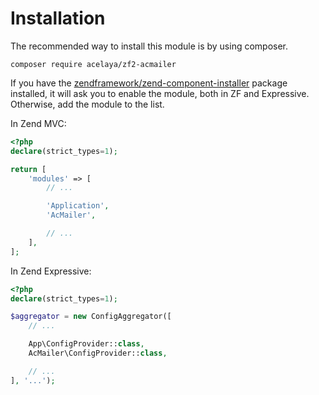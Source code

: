 # Installation

The recommended way to install this module is by using composer.

    composer require acelaya/zf2-acmailer

If you have the [zendframework/zend-component-installer](https://github.com/zendframework/zend-component-installer) package installed, it will ask you to enable the module, both in ZF and Expressive. Otherwise, add the module to the list.

In Zend MVC:

```php
<?php
declare(strict_types=1);

return [
    'modules' => [
        // ...

        'Application',
        'AcMailer',

        // ...
    ],
];
```

In Zend Expressive:

```php
<?php
declare(strict_types=1);

$aggregator = new ConfigAggregator([
    // ...

    App\ConfigProvider::class,
    AcMailer\ConfigProvider::class,

    // ...
], '...');
```
